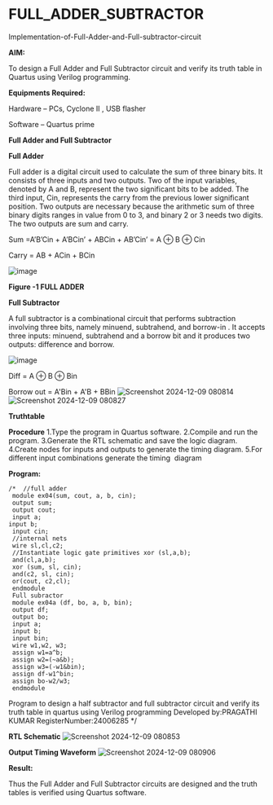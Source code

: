 # FULL_ADDER_SUBTRACTOR

Implementation-of-Full-Adder-and-Full-subtractor-circuit

**AIM:**

To design a Full Adder and Full Subtractor circuit and verify its truth table in Quartus using Verilog programming.

**Equipments Required:**

Hardware – PCs, Cyclone II , USB flasher

Software – Quartus prime

**Full Adder and Full Subtractor**

**Full Adder**

Full adder is a digital circuit used to calculate the sum of three binary bits. It consists of three inputs and two outputs. Two of the input variables, denoted by A and B, represent the two significant bits to be added. The third input, Cin, represents the carry from the previous lower significant position. Two outputs are necessary because the arithmetic sum of three binary digits ranges in value from 0 to 3, and binary 2 or 3 needs two digits. The two outputs are sum and carry.

Sum =A’B’Cin + A’BCin’ + ABCin + AB’Cin’ = A ⊕ B ⊕ Cin 

Carry = AB + ACin + BCin

![image](https://github.com/naavaneetha/FULL_ADDER_SUBTRACTOR/assets/154305477/0f30ba51-5ffb-4198-845f-18e054f675e7)

**Figure -1 FULL ADDER**

**Full Subtractor**

A full subtractor is a combinational circuit that performs subtraction involving three bits, namely minuend, subtrahend, and borrow-in . It accepts three inputs: minuend, subtrahend and a borrow bit and it produces two outputs: difference and borrow.

![image](https://github.com/naavaneetha/FULL_ADDER_SUBTRACTOR/assets/154305477/02b24f51-ab51-4304-9ad6-7b81ffc1ead5)

Diff = A ⊕ B ⊕ Bin 

Borrow out = A'Bin + A'B + BBin
![Screenshot 2024-12-09 080814](https://github.com/user-attachments/assets/fb2d3e18-5a3a-4a17-8266-53bb8e652b3a)
![Screenshot 2024-12-09 080827](https://github.com/user-attachments/assets/47abe912-d901-48a0-97d3-03f9612acc52)


**Truthtable**


**Procedure**
1.Type the program in Quartus software. 
2.Compile and run the program. 
3.Generate the RTL schematic and save the logic diagram. 
4.Create nodes for inputs and outputs to generate the timing diagram.
 5.For different input combinations generate the timing
 diagram

**Program:**
```
/*  //full adder
 module ex04(sum, cout, a, b, cin);
 output sum;
 output cout;
 input a;
input b;
 input cin;
 //internal nets
 wire sl,cl,c2;
 //Instantiate logic gate primitives xor (sl,a,b);
 and(cl,a,b);
 xor (sum, sl, cin);
 and(c2, sl, cin);
 or(cout, c2,cl);
 endmodule
 Full subractor
 module ex04a (df, bo, a, b, bin);
 output df;
 output bo;
 input a;
 input b;
 input bin;
 wire w1,w2, w3;
 assign w1=a^b;
 assign w2=(~a&b);
 assign w3=(-w1&bin);
 assign df-w1^bin;
 assign bo-w2/w3;
 endmodule
```
 Program to design a half subtractor and full subtractor circuit and
 verify its truth table in quartus using Verilog programming 
 Developed by:PRAGATHI KUMAR 
 RegisterNumber:24006285
*/

**RTL Schematic**
![Screenshot 2024-12-09 080853](https://github.com/user-attachments/assets/94736549-070b-4f6b-9cb0-8b5d36ed161d)


**Output Timing Waveform**
![Screenshot 2024-12-09 080906](https://github.com/user-attachments/assets/3203be56-9641-4be6-bc2b-6daf0e2485bc)


**Result:**

Thus the Full Adder and Full Subtractor circuits are designed and the truth tables is verified using Quartus software.



